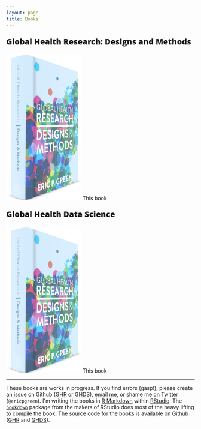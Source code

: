 ```yaml
---
layout: page
title: Books
---
```


<p style="font-size:150%;font-family: 'Open Sans', 'Helvetica Neue', Helvetica, Arial, sans-serif;font-weight: 800;">Global Health Research: Designs and Methods</p>


<a href="http://www.designsandmethods.com/ebook/"><img src="/img/ghr-cover-web.png" style="width: 200px;" /></a> 
This book


<p style="font-size:150%;font-family: 'Open Sans', 'Helvetica Neue', Helvetica, Arial, sans-serif;font-weight: 800;">Global Health Data Science</p>


<a href="http://www.designsandmethods.com/ghds/"><img src="/img/ghr-cover-web.png" style="width: 200px" ALIGN=”left;” /></a> 
This book

* * * 

These books are works in progress. If you find errors (gasp!), please create an issue on Github ([GHR](https://github.com/ericpgreen/GHRbook) or [GHDS](https://github.com/ericpgreen/GHDS)), [email me](eric.green@duke.edu), or shame me on Twitter (`@ericpgreen`). I'm writing the books in [R Markdown](http://rmarkdown.rstudio.com/) within [RStudio](https://www.rstudio.com/). The [`bookdown`](https://github.com/rstudio/bookdown) package from the makers of RStudio does most of the heavy lifting to compile the book. The source code for the books is available on Github ([GHR](https://github.com/ericpgreen/GHRbook) and [GHDS](https://github.com/ericpgreen/GHDS)).

